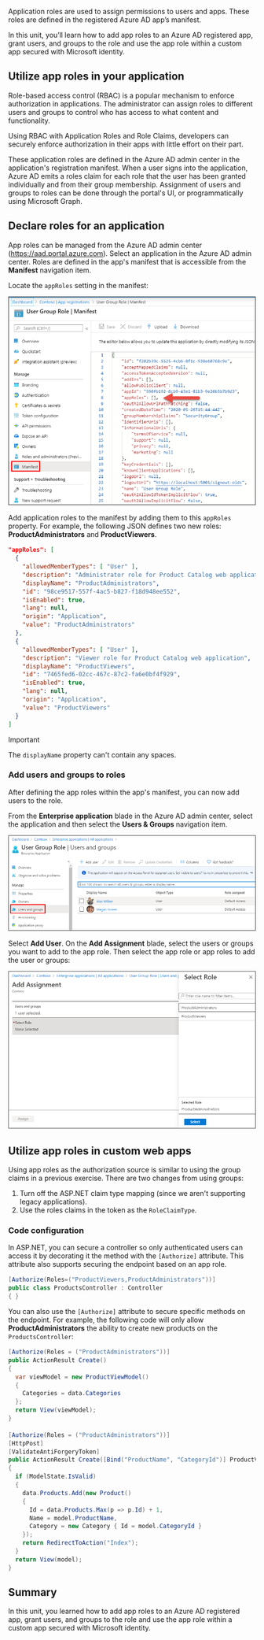 Application roles are used to assign permissions to users and apps. These roles are defined in the registered Azure AD app’s manifest.

In this unit, you’ll learn how to add app roles to an Azure AD registered app, grant users, and groups to the role and use the app role within a custom app secured with Microsoft identity.

## Utilize app roles in your application

Role-based access control (RBAC) is a popular mechanism to enforce authorization in applications. The administrator can assign roles to different users and groups to control who has access to what content and functionality.

Using RBAC with Application Roles and Role Claims, developers can securely enforce authorization in their apps with little effort on their part.

These application roles are defined in the Azure AD admin center in the application's registration manifest. When a user signs into the application, Azure AD emits a roles claim for each role that the user has been granted individually and from their group membership. Assignment of users and groups to roles can be done through the portal's UI, or programmatically using Microsoft Graph.

## Declare roles for an application

App roles can be managed from the Azure AD admin center (https://aad.portal.azure.com). Select an application in the Azure AD admin center. Roles are defined in the app's manifest that is accessible from the **Manifest** navigation item.

Locate the `appRoles` setting in the manifest:

![Screenshot of the Manifest blade in the Azure AD admin center](../media/06-manifest-app-roles.png)

Add application roles to the manifest by adding them to this `appRoles` property. For example, the following JSON defines two new roles: **ProductAdministrators** and **ProductViewers**.

```json
"appRoles": [
  {
    "allowedMemberTypes": [ "User" ],
    "description": "Administrator role for Product Catalog web application.",
    "displayName": "ProductAdministrators",
    "id": "98ce9517-557f-4ac5-b827-f18d948ee552",
    "isEnabled": true,
    "lang": null,
    "origin": "Application",
    "value": "ProductAdministrators"
  },
  {
    "allowedMemberTypes": [ "User" ],
    "description": "Viewer role for Product Catalog web application",
    "displayName": "ProductViewers",
    "id": "7465fed6-02cc-467c-87c2-fa6e0bf4f929",
    "isEnabled": true,
    "lang": null,
    "origin": "Application",
    "value": "ProductViewers"
  }
]
```

> [!IMPORTANT]
> The `displayName` property can't contain any spaces.

### Add users and groups to roles

After defining the app roles within the app's manifest, you can now add users to the role.

From the **Enterprise application** blade in the Azure AD admin center, select the application and then select the **Users & Groups** navigation item.

![Screenshot of the Enterprise Applications](../media/07-aad-portal-entapp-users.png)

Select **Add User**. On the **Add Assignment** blade, select the users or groups you want to add to the app role. Then select the app role or app roles to add the user or groups:

![Screenshot adding a user to an app role](../media/07-app-roles-add-roles-users.png)

## Utilize app roles in custom web apps

Using app roles as the authorization source is similar to using the group claims in a previous exercise. There are two changes from using groups:

1. Turn off the ASP.NET claim type mapping (since we aren't supporting legacy applications).
1. Use the roles claims in the token as the `RoleClaimType`.

### Code configuration

In ASP.NET, you can secure a controller so only authenticated users can access it by decorating it the method with the `[Authorize]` attribute. This attribute also supports securing the endpoint based on an app role.

```csharp
[Authorize(Roles=("ProductViewers,ProductAdministrators"))]
public class ProductsController : Controller
{ }
```

You can also use the `[Authorize]` attribute to secure specific methods on the endpoint. For example, the following code will only allow **ProductAdministrators** the ability to create new products on the `ProductsController`:

```csharp
[Authorize(Roles = ("ProductAdministrators"))]
public ActionResult Create()
{
  var viewModel = new ProductViewModel()
  {
    Categories = data.Categories
  };
  return View(viewModel);
}

[Authorize(Roles = ("ProductAdministrators"))]
[HttpPost]
[ValidateAntiForgeryToken]
public ActionResult Create([Bind("ProductName", "CategoryId")] ProductViewModel model)
{
  if (ModelState.IsValid)
  {
    data.Products.Add(new Product()
    {
      Id = data.Products.Max(p => p.Id) + 1,
      Name = model.ProductName,
      Category = new Category { Id = model.CategoryId }
    });
    return RedirectToAction("Index");
  }
  return View(model);
}
```

## Summary

In this unit, you learned how to add app roles to an Azure AD registered app, grant users, and groups to the role and use the app role within a custom app secured with Microsoft identity.
